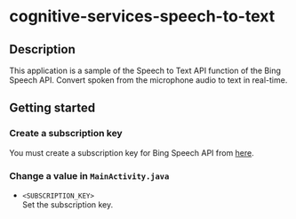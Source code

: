 # cognitive-services-speech-to-text

## Description
This application is a sample of the Speech to Text API function of the Bing Speech API.
Convert spoken from the microphone audio to text in real-time.  

## Getting started

### Create a subscription key
You must create a subscription key for Bing Speech API from [here](https://azure.microsoft.com/ja-jp/try/cognitive-services/?api=speech-api).

### Change a value in ```MainActivity.java```

+ ```<SUBSCRIPTION_KEY>```  
Set the subscription key.
